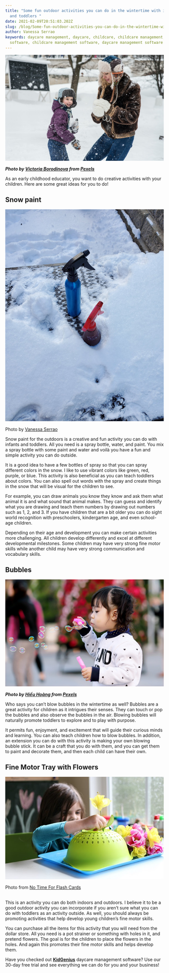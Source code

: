 ```yaml
---
title: "Some fun outdoor activities you can do in the wintertime with infants
  and toddlers "
date: 2021-02-09T20:51:03.202Z
slug: /blog/Some-fun-outdoor-activities-you-can-do-in-the-wintertime-with-infants-and-toddlers
author: Vanessa Serrao
keywords: daycare management, daycare, childcare, childcare management, daycare
  software, childcare management software, daycare management software
---
```

![childcare software](childcare-software.jpg "childcare software")

***Photo by [Victoria Borodinova](https://www.pexels.com/@victoria-borodinova-392079?utm_content=attributionCopyText&utm_medium=referral&utm_source=pexels) from [Pexels](https://www.pexels.com/photo/woman-and-child-playing-in-snow-1620651/?utm_content=attributionCopyText&utm_medium=referral&utm_source=pexels)***

As an early childhood educator, you want to do creative activities with your children. Here are some great ideas for you to do!

## **Snow paint**

![children activities](unnamed.jpg "children activities")

Photo by [Vanessa Serrao](http://vanessa-serrao.com/)

Snow paint for the outdoors is a creative and fun activity you can do with infants and toddlers. All you need is a spray bottle, water, and paint. You mix a spray bottle with some paint and water and voilà you have a fun and simple activity you can do outside.

It is a good idea to have a few bottles of spray so that you can spray different colors in the snow. I like to use vibrant colors like green, red, purple, or blue. This activity is also beneficial as you can teach toddlers about colors. You can also spell out words with the spray and create things in the snow that will be visual for the children to see.

For example, you can draw animals you know they know and ask them what animal it is and what sound that animal makes. They can guess and identify what you are drawing and teach them numbers by drawing out numbers such as 1, 2, and 3. If you have children that are a bit older you can do sight world recognition with preschoolers, kindergarten age, and even school-age children.

Depending on their age and development you can make certain activities more challenging. All children develop differently and excel at different developmental milestones. Some children may have very strong fine motor skills while another child may have very strong communication and vocabulary skills.

## Bubbles

![daycare](daycare.jpg "daycare")

***Photo by [Hiếu Hoàng](https://www.pexels.com/@hieu?utm_content=attributionCopyText&utm_medium=referral&utm_source=pexels) from [Pexels](https://www.pexels.com/photo/toddler-girl-wearing-white-and-black-sweater-holding-plastic-bottle-of-bubbles-at-daytime-712141/?utm_content=attributionCopyText&utm_medium=referral&utm_source=pexels)***

Who says you can’t blow bubbles in the wintertime as well? Bubbles are a great activity for children as it intrigues their senses. They can touch or pop the bubbles and also observe the bubbles in the air. Blowing bubbles will naturally promote toddlers to explore and to play with purpose.

It permits fun, enjoyment, and excitement that will guide their curious minds and learning. You can also teach children how to blow bubbles. In addition, an extension you can do with this activity is making your own blowing bubble stick. It can be a craft that you do with them, and you can get them to paint and decorate them, and then each child can have their own.

## Fine Motor Tray with Flowers

![daycare management software](unnamed-1-.jpg "daycare management software")

Photo from [No Time For Flash Cards](https://www.notimeforflashcards.com/2015/03/spring-fine-motor-tray-activity.html)

\
This is an activity you can do both indoors and outdoors. I believe it to be a good outdoor activity you can incorporate if you aren’t sure what you can do with toddlers as an activity outside. As well, you should always be promoting activities that help develop young children’s fine motor skills.

You can purchase all the items for this activity that you will need from the dollar store. All you need is a pot strainer or something with holes in it, and pretend flowers. The goal is for the children to place the flowers in the holes. And again this promotes their fine motor skills and helps develop them.

Have you checked out **[KidGenius](https://trykidgenius.com/)** daycare management software? Use our 30-day free trial and see everything we can do for you and your business!